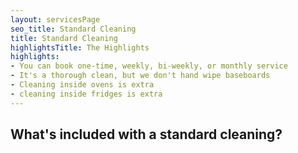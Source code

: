 ```yaml
---
layout: servicesPage
seo_title: Standard Cleaning
title: Standard Cleaning
highlightsTitle: The Highlights
highlights:
- You can book one-time, weekly, bi-weekly, or monthly service
- It's a thorough clean, but we don't hand wipe baseboards
- Cleaning inside ovens is extra
- cleaning inside fridges is extra
---
```


## What's included with a standard cleaning?

<ServicesTable hideDeep hideMove />